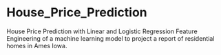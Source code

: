 # House_Price_Prediction
House Price Prediction with Linear and Logistic Regression
Feature Engineering of a machine learning model to project a report of residential homes in Ames Iowa.
